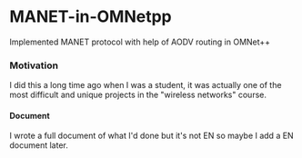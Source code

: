# MANET-in-OMNetpp
Implemented MANET protocol with help of AODV routing in OMNet++

### Motivation
I did this a long time ago when I was a student, it was actually one of the most difficult and unique projects in the "wireless networks" course.

#### Document
I wrote a full document of what I'd done but it's not EN so maybe I add a EN document later.

